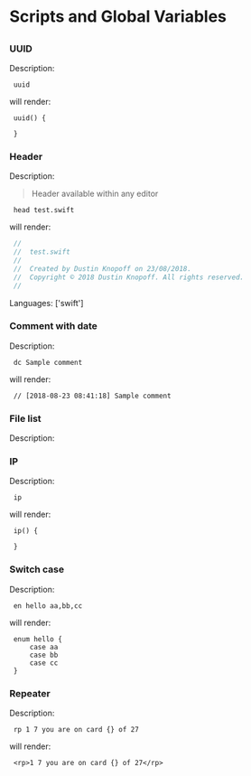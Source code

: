 # Scripts and Global Variables

## 

### UUID

Description:

` uuid`

will render:


```
 uuid() {
     
 }
```



### Header

Description:

> Header available within any editor

` head test.swift`

will render:


```swift
 //
 //  test.swift
 //
 //  Created by Dustin Knopoff on 23/08/2018.
 //  Copyright © 2018 Dustin Knopoff. All rights reserved.
 //
```

Languages: ['swift']



### Comment with date

Description:

` dc Sample comment`

will render:


```
 // [2018-08-23 08:41:18] Sample comment
```



### File list

Description:



### IP

Description:

` ip`

will render:


```
 ip() {
     
 }
```



### Switch case

Description:

` en hello aa,bb,cc`

will render:


```
 enum hello {
     case aa
     case bb
     case cc
 }
```



### Repeater

Description:

` rp 1 7 you are on card {} of 27`

will render:


```
 <rp>1 7 you are on card {} of 27</rp>
```



